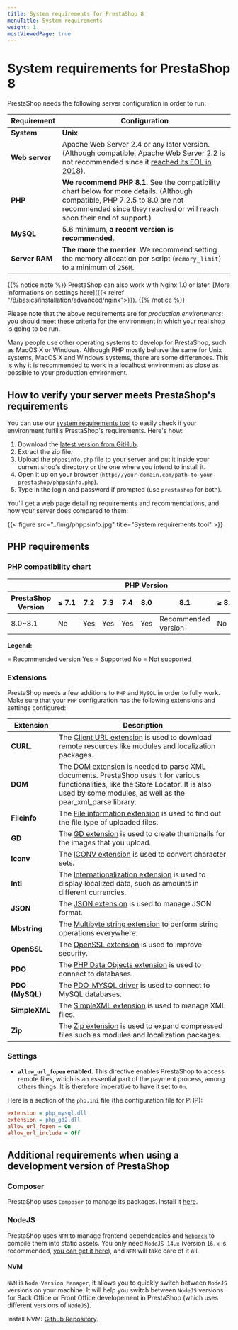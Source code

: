 ```yaml
---
title: System requirements for PrestaShop 8
menuTitle: System requirements
weight: 1
mostViewedPage: true
---
```


# System requirements for PrestaShop 8

PrestaShop needs the following server configuration in order to run:

| Requirement | Configuration 
| ---------------- | ------------------
| **System** | **Unix**
| **Web server** | Apache Web Server 2.4 or any later version. (Although compatible, Apache Web Server 2.2 is not recommended since it [reached its EOL in 2018](https://httpd.apache.org/)).
| **PHP** | **We recommend PHP 8.1**. See the compatibility chart below for more details. (Although compatible, PHP 7.2.5 to 8.0 are not recommended since they reached or will reach soon their end of support.)
| **MySQL** | 5.6 minimum, **a recent version is recommended**.
| **Server RAM** | **The more the merrier**. We recommend setting the memory allocation per script (`memory_limit`) to a minimum of `256M`.

{{% notice note %}}
PrestaShop can also work with Nginx 1.0 or later. [More informations on settings here]({{< relref "/8/basics/installation/advanced/nginx">}}).
{{% /notice %}}

Please note that the above requirements are for _production environments_: you should meet these criteria for the environment in which your real shop is going to be run.

Many people use other operating systems to develop for PrestaShop, such as MacOS X or Windows. Although PHP mostly behave the same for Unix systems, MacOS X and Windows systems, there are some differences. This is why it is recommended to work in a localhost environment as close as possible to your production environment.

## How to verify your server meets PrestaShop's requirements

You can use our [system requirements tool](https://github.com/PrestaShop/php-ps-info/) to easily check if your environment fulfills PrestaShop's requirements. Here's how:

1. Download the [latest version from GitHub](https://github.com/PrestaShop/php-ps-info/releases).
2. Extract the zip file.
3. Upload the `phppsinfo.php` file to your server and put it inside your current shop's directory or the one where you intend to install it.
4. Open it up on your browser (`http://your-domain.com/path-to-your-prestashop/phppsinfo.php`).
5. Type in the login and password if prompted (use `prestashop` for both).

You'll get a web page detailing requirements and recommendations, and how your server does compared to them:

{{< figure src="../img/phppsinfo.jpg" title="System requirements tool" >}}

## PHP requirements

### PHP compatibility chart

<table>
  <thead>
    <tr>
      <th></th>
      <th colspan="12" style="text-align:center">PHP Version</th>
    </tr>
    <tr class="h-version-titles">
      <th>PrestaShop Version</th>
      <th>&le;&nbsp;7.1</th>
      <th>7.2</th>
      <th>7.3</th>
      <th>7.4</th>
      <th>8.0</th>
      <th>8.1</th>
      <th>&ge;&nbsp;8.2</th>
    </tr>
  </thead>
<tbody>
  <tr>
    <td>8.0~8.1</td>
    <td class="support-no"><span class="sr-only">No</span></td>
    <td class="support-yes"><span class="sr-only">Yes</span></td>
    <td class="support-yes"><span class="sr-only">Yes</span></td>
    <td class="support-yes"><span class="sr-only">Yes</span></td>
    <td class="support-yes"><span class="sr-only">Yes</span></td>
    <td class="support-yes">
      <i class="fa fa-check" aria-hidden="true" title="Recommended version"></i>
      <span class="sr-only">Recommended version</span>
    </td>
    <td class="support-no"><span class="sr-only">No</span></td>
  </tr>
</tbody>
</table>

**Legend:**

<i class="fa fa-check" aria-hidden="true"></i> = Recommended version
<span class="example-yes"></span><span class="sr-only">Yes</span> = Supported
<span class="example-no"></span><span class="sr-only">No</span> = Not supported

### Extensions

PrestaShop needs a few additions to `PHP` and `MySQL` in order to fully work. Make sure that your `PHP` configuration has the following extensions and settings configured:

| Extension     | Description
| ------------- | -------------------------------------------------------
| **CURL**. | The [Client URL extension](https://php.net/manual/en/book.curl.php) is used to download remote resources like modules and localization packages.
| **DOM** | The [DOM extension](https://php.net/manual/en/book.dom.php) is needed to parse XML documents. PrestaShop uses it for various functionalities, like the Store Locator. It is also used by some modules, as well as the pear_xml_parse library.
| **Fileinfo** | The [File information extension](https://php.net/manual/en/book.fileinfo.php) is used to find out the file type of uploaded files.
| **GD** | The [GD extension](https://php.net/manual/en/book.image.php) is used to create thumbnails for the images that you upload.
| **Iconv** | The [ICONV extension](https://www.php.net/manual/en/book.iconv.php) is used to convert character sets.
| **Intl** | The [Internationalization extension](https://php.net/manual/en/book.intl.php) is used to display localized data, such as amounts in different currencies.
| **JSON** | The [JSON extension](https://www.php.net/manual/en/json.installation.php) is used to manage JSON format.
| **Mbstring** | The [Multibyte string extension](https://www.php.net/manual/en/book.mbstring.php) to perform string operations everywhere.
| **OpenSSL** | The [OpenSSL extension](https://www.php.net/manual/en/book.openssl.php) is used to improve security.
| **PDO** | The [PHP Data Objects extension](https://www.php.net/manual/en/book.pdo.php) is used to connect to databases.
| **PDO (MySQL)** | The [PDO_MYSQL driver](https://www.php.net/manual/en/ref.pdo-mysql.php) is used to connect to MySQL databases.
| **SimpleXML** | The [SimpleXML extension](https://www.php.net/manual/en/intro.simplexml.php) is used to manage XML files.
| **Zip** | The [Zip extension](https://php.net/manual/en/book.zip.php) is used to expand compressed files such as modules and localization packages.

### Settings

* **`allow_url_fopen` enabled**. This directive enables PrestaShop to access remote files, which is an essential part of the payment process, among others things. It is therefore imperative to have it set to `On`.

Here is a section of the `php.ini` file (the configuration file for PHP):

```ini
extension = php_mysql.dll
extension = php_gd2.dll
allow_url_fopen = On
allow_url_include = Off
```

## Additional requirements when using a development version of PrestaShop

### Composer

PrestaShop uses `Composer` to manage its packages. Install it [here][composer].

### NodeJS

PrestaShop uses `NPM` to manage frontend dependencies and [`Webpack`][webpack] to compile them into static assets. 
You only need `NodeJS 14.x` (version `16.x` is recommended, [you can get it here][nodejs]), and `NPM` will take care of it all.

#### NVM

`NVM` is `Node Version Manager`, it allows you to quickly switch between `NodeJS` versions on your machine.
It will help you switch between `NodeJS` versions for Back Office or Front Office developement in PrestaShop (which uses different versions of `NodeJS`).

Install NVM: [Github Repository](https://github.com/nvm-sh/nvm).

[webpack]: https://webpack.js.org/
[composer]: https://getcomposer.org/download/
[nodejs]: https://nodejs.org/